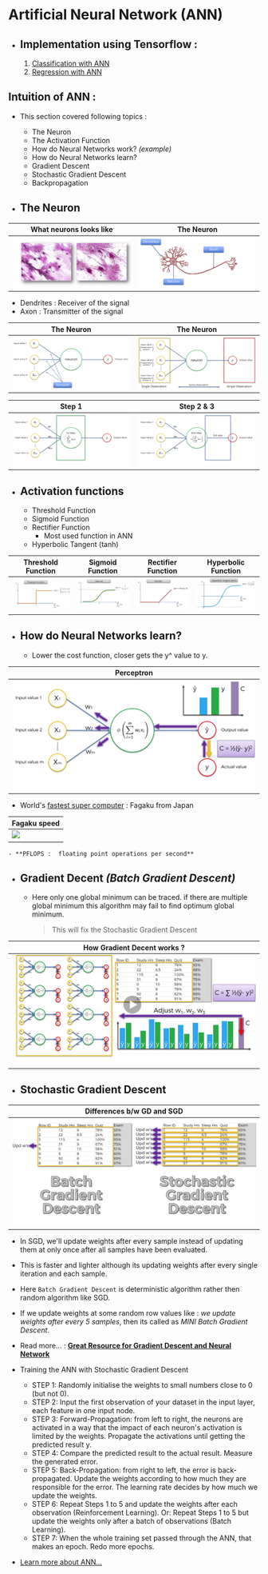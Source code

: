 # Artificial Neural Network **(ANN)**

- ## Implementation using Tensorflow : 
	1. [Classification with ANN](./1.%20Classification)
	2. [Regression with ANN](./2.%20Regression)
	
## Intuition of ANN : 

- This section covered following topics :
	- The Neuron
	- The Activation Function
	- How do Neural Networks work? *(example)*
	- How do Neural Networks learn?
	- Gradient Descent
	- Stochastic Gradient Descent
	- Backpropagation
	
- ## The Neuron

|What neurons looks like |The Neuron|
|---|---|
|![](./assets/neuron.png)|![](./assets/neuron_1.png)|

- Dendrites : Receiver of the signal
- Axon : Transmitter of the signal

| The Neuron | The Neuron |
|---|---|
|![](./assets/neuron_2.png)|![](./assets/neuron_3.png)|

| Step 1 | Step 2 & 3 |
|---|---|
|![](./assets/neuron_4.png)|![](./assets/neuron_5.png)|

- ## Activation functions 
	- Threshold Function
	- Sigmoid Function
	- Rectifier Function
		- Most used function in ANN
	- Hyperbolic Tangent (tanh)
	
| Threshold Function | Sigmoid Function | Rectifier Function | Hyperbolic Function |
|---|---|---|---|
|![](./assets/threshold.png)|![](./assets/sigmoid.png)|![](./assets/rectifier.png)|![](./assets/hyperbolic.png)|

- ## How do Neural Networks learn?
	- Lower the cost function, closer gets the y^ value to y.

| Perceptron |
|---|
|![](./assets/perceptron.png)|

- World's [fastest super computer](https://www.networkworld.com/article/3622923/fugaku-still-reigns-as-the-world-s-fastest-supercomputer.html) : Fagaku from Japan 

|Fagaku speed|
|---|
|![](https://img-c.udemycdn.com/redactor/raw/q_and_a/2021-05-11_18-37-35-5251dbf139e62a07e6daac934a164ed3.png)|

	- **PFLOPS :  floating point operations per second**
	
- ## Gradient Decent  *(Batch Gradient Descent)*
	- Here only one global minimum can be traced. if there are multiple global minimum this algorithm may fail to find optimum global minimum.
		> This will fix the Stochastic Gradient Descent

| How Gradient Decent works ? |
|---|
|![](./assets/gd.png)|

- ## Stochastic Gradient Descent

| Differences b/w GD and SGD |
|---|
|![](./assets/sgd.png)|

- In SGD, we'll update weights after every sample instead of updating them at only once after all samples have been evaluated.
- This is faster and lighter although its updating weights after every single iteration and each sample.
- Here `Batch Gradient Descent` is deterministic algorithm rather then random algorithm like SGD.
- If we update weights at some random row values like : *we update weights after every 5 samples*, then its called as *MINI Batch Gradient Descent*.

- Read more... : **[Great Resource for Gradient Descent and Neural Network](https://iamtrask.github.io/2015/07/27/python-network-part2/)** 

- Training the ANN with Stochastic Gradient Descent
	- STEP 1: Randomly initialise the weights to small numbers close to 0 (but not 0). 
	- STEP 2: Input the first observation of your dataset in the input layer, each feature in one input node. 
	- STEP 3: Forward-Propagation: from left to right, the neurons are activated in a way that the impact of each neuron's activation is limited by the weights. Propagate the activations until getting the predicted result y. 
	- STEP 4: Compare the predicted result to the actual result. Measure the generated error. 
	- STEP 5: Back-Propagation: from right to left, the error is back-propagated. Update the weights according to how much they are responsible for the error. The learning rate decides by how much we update the weights. 
	- STEP 6: Repeat Steps 1 to 5 and update the weights after each observation (Reinforcement Learning). Or: Repeat Steps 1 to 5 but update the weights only after a batch of observations (Batch Learning). 
	- STEP 7: When the whole training set passed through the ANN, that makes an epoch. Redo more epochs. 
	
- [Learn more about ANN...](https://www.superdatascience.com/blogs/the-ultimate-guide-to-artificial-neural-networks-ann)
